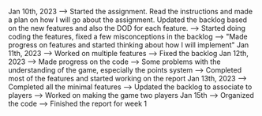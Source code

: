 Jan 10th, 2023 --> Started the assignment. Read the instructions and made a plan on how I will go about the assignment. Updated the backlog based on the new features and also the DOD for each feature.
--> Started doing coding the features, fixed a few misconceptions in the backlog
--> "Made progress on features and started thinking about how I will implement"
Jan 11th, 2023 --> Worked on multiple features
--> Fixed the backlog
Jan 12th, 2023 --> Made progress on the code
--> Some problems with the understanding of the game, especially the points system
--> Completed most of the features and started working on the report
Jan 13th, 2023 --> Completed all the minimal features
--> Updated the backlog to associate to players
--> Worked on making the game two players
Jan 15th --> Organized the code
--> Finished the report for week 1

